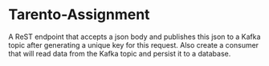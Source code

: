 # Tarento-Assignment
A ReST endpoint that accepts a json body and publishes this json to a Kafka topic after generating a unique key for this request. Also create a consumer that will read data from the Kafka topic and persist it to a database. 

